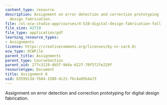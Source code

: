 ```yaml
---
content_type: resource
description: Assignment on error detection and correction prototyping for digital
  design fabrication.
file: /ol-ocw-studio-app/courses/4-510-digital-design-fabrication-fall-2008/8359913d7b841580dc21f6c4a05b4a73_assn6.pdf
file_size: 42719
file_type: application/pdf
learning_resource_types:
- Assignments
license: https://creativecommons.org/licenses/by-nc-sa/4.0/
ocw_type: OCWFile
parent_title: Assignments
parent_type: CourseSection
parent_uid: 277c3119-db57-9d4a-6227-70f572fe229f
resourcetype: Document
title: Assignment 6
uid: 8359913d-7b84-1580-dc21-f6c4a05b4a73
---
```

Assignment on error detection and correction prototyping for digital design fabrication.